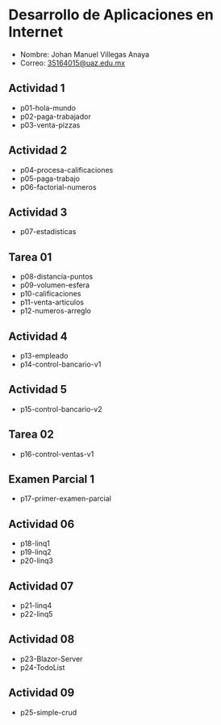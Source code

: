 # Desarrollo de Aplicaciones en Internet

- Nombre: Johan Manuel Villegas Anaya
- Correo: 35164015@uaz.edu.mx

## Actividad 1

- p01-hola-mundo
- p02-paga-trabajador
- p03-venta-pizzas

## Actividad 2

- p04-procesa-calificaciones
- p05-paga-trabajo
- p06-factorial-numeros

## Actividad 3

- p07-estadisticas

## Tarea 01

- p08-distancia-puntos
- p09-volumen-esfera
- p10-calificaciones
- p11-venta-articulos
- p12-numeros-arreglo

## Actividad 4

- p13-empleado
- p14-control-bancario-v1

## Actividad 5

- p15-control-bancario-v2

## Tarea 02

- p16-control-ventas-v1

## Examen Parcial 1

- p17-primer-examen-parcial

## Actividad 06

- p18-linq1
- p19-linq2
- p20-linq3

## Actividad 07

- p21-linq4
- p22-linq5

## Actividad 08

- p23-Blazor-Server
- p24-TodoList

## Actividad 09

- p25-simple-crud